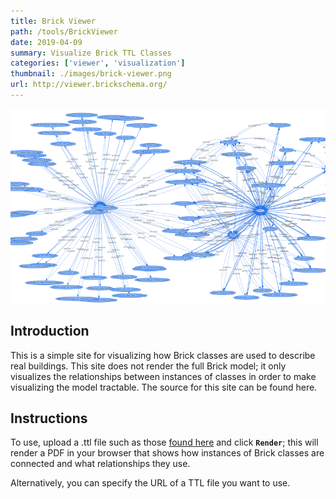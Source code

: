 ```yaml
---
title: Brick Viewer
path: /tools/BrickViewer
date: 2019-04-09
summary: Visualize Brick TTL Classes
categories: ['viewer', 'visualization']
thumbnail: ./images/brick-viewer.png
url: http://viewer.brickschema.org/
---
```


![background](./images/brick-viewer-sc.png)

## Introduction
This is a simple site for visualizing how Brick classes are used to describe real buildings. This site does not render the full Brick model; it only visualizes the relationships between instances of classes in order to make visualizing the model tractable. The source for this site can be found here.

## Instructions
To use, upload a .ttl file such as those [found here](https://github.com/BuildSysUniformMetadata/GroundTruth/tree/master/building_instances) and click **`Render`**; this will render a PDF in your browser that shows how instances of Brick classes are connected and what relationships they use.

Alternatively, you can specify the URL of a TTL file you want to use.